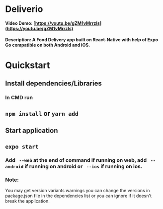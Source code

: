 # Deliverio
#### Video Demo: [https://youtu.be/gZM1vMrrzIs](https://youtu.be/gZM1vMrrzIs)
#### Description: A Food Delivery app built on React-Native with help of Expo Go compatible on both Android and iOS. 


# Quickstart

## Install dependencies/Libraries
### In CMD run
## `npm install` or `yarn add`

## Start application

## `expo start`

### Add  ` --web` at the end of command if running on web, add ` --android` if running on android or ` --ios` if running on ios.

### Note:
You may get version variants warnings you can change the versions in package.json file in the dependencies list or you can ignore if it doesn't break the application.
